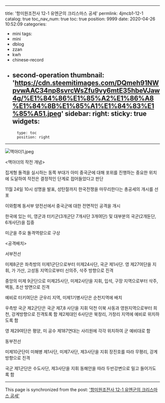 
---
title: '항미원조전사 12-1 유엔군의 크리스마스 공세'
permlink: 4jmcb1-12-1
catalog: true
toc_nav_num: true
toc: true
position: 9999
date: 2020-04-26 10:52:09
categories:
- mini
tags:
- mini
- dblog
- zzan
- kwh
- chinese-record
- second-operation
thumbnail: 'https://cdn.steemitimages.com/DQmeh91NWpvwAAC34np8svrcWsZfu9vy6mtE35hbeVJaw4g/%E1%84%86%E1%85%A2%E1%86%A8%E1%84%8B%E1%85%A1%E1%84%83%E1%85%A51.jpeg'
sidebar:
    right:
        sticky: true
widgets:
    -
        type: toc
        position: right
---


![맥아더1.jpeg](https://cdn.steemitimages.com/DQmeh91NWpvwAAC34np8svrcWsZfu9vy6mtE35hbeVJaw4g/%E1%84%86%E1%85%A2%E1%86%A8%E1%84%8B%E1%85%A1%E1%84%83%E1%85%A51.jpeg)



<맥아더의 작전 개념>

집게형 돌격을 실시하는 동쪽 부대가 아미 중국군에 대해 포위를 진행하는 중요한 위치에 도달하여 작전은 결정적인 단계로 접어들었다고 판단

11월 24일 10시 성명을 발표, 성탄절까지 한국전쟁을 마무리한다는 총공세의 개시를 선포

이와함께 동서부 양전선에서 중국군에 대한 전면적인 공격을 개시

한국에 있는 미, 영군과 터키군(3개군단 7개사단 3개여단) 및 대부분의 국군(2개둔단, 6개사단)을 집중

미군을 주요 돌격역량으로 구상

<공격배치>

서부전선

미제8군은 좌측방의 미제1군단으로부터 미제24사단, 국군 제1사단. 영 제27여단을 지휘, 가
가산, 고성동 지역으로부터 신의주, 삭주 방향으로 진격

중앙의 미제 9군단으로 미제25사단, 미제2사단을 지휘, 
입석, 구장 지역으로부터 삭주, 벽동, 초산 방면으로 진격

예비로 터키여단은 군우리 지역, 미제1기병사단은 순천지역에 배치

우측방 국군 제2군단은 국군 제7,8 사단을 지휘
덕천 이북 사동과 영원지역으로부터 희천, 강계방향으로 진격토록 함
제2제대인 6사단은 북창리, 가창리 지역에 예비로 위치하도록 함

영 제29여단은 평양, 미 공수 제187연대는 사리원에 각각 위치하여 군 예비대로 함


동부전선

미제10군단이 미해병 제1사단, 미제7사단, 제3사단을 지휘
장진호를 따라 무평리, 강계방향으로 진격

국군 제1군단은 수도사단, 제3사단을 지휘
동해안을 따라 두반강변으로 밀고 들어가도록 함

- - -

This page is synchronized from the post: ['항미원조전사 12-1 유엔군의 크리스마스 공세'](https://steemit.com/@wisdomandjustice/4jmcb1-12-1)
